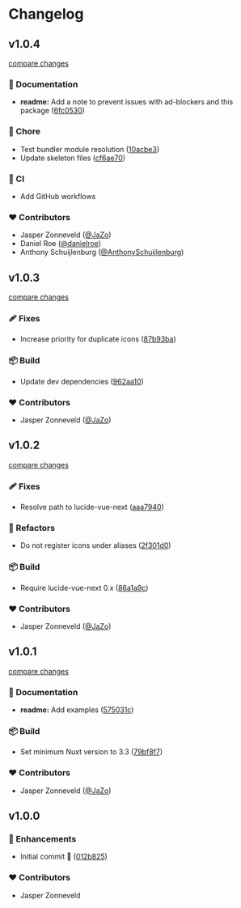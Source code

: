 # Changelog


## v1.0.4

[compare changes](https://github.com/swisnl/nuxt-lucide-icons/compare/v1.0.3...v1.0.4)

### 📖 Documentation

- **readme:** Add a note to prevent issues with ad-blockers and this package ([6fc0530](https://github.com/swisnl/nuxt-lucide-icons/commit/6fc0530))

### 🏡 Chore

- Test bundler module resolution ([10acbe3](https://github.com/swisnl/nuxt-lucide-icons/commit/10acbe3))
- Update skeleton files ([cf6ae70](https://github.com/swisnl/nuxt-lucide-icons/commit/cf6ae70))

### 🤖 CI

- Add GitHub workflows

### ❤️ Contributors

- Jasper Zonneveld ([@JaZo](http://github.com/JaZo))
- Daniel Roe ([@danielroe](http://github.com/danielroe))
- Anthony Schuijlenburg ([@AnthonySchuijlenburg](http://github.com/AnthonySchuijlenburg))

## v1.0.3

[compare changes](https://github.com/swisnl/nuxt-lucide-icons/compare/v1.0.2...v1.0.3)

### 🩹 Fixes

- Increase priority for duplicate icons ([87b93ba](https://github.com/swisnl/nuxt-lucide-icons/commit/87b93ba))

### 📦 Build

- Update dev dependencies ([962aa10](https://github.com/swisnl/nuxt-lucide-icons/commit/962aa10))

### ❤️ Contributors

- Jasper Zonneveld ([@JaZo](http://github.com/JaZo))

## v1.0.2

[compare changes](https://github.com/swisnl/nuxt-lucide-icons/compare/v1.0.1...v1.0.2)


### 🩹 Fixes

  - Resolve path to lucide-vue-next ([aaa7940](https://github.com/swisnl/nuxt-lucide-icons/commit/aaa7940))

### 💅 Refactors

  - Do not register icons under aliases ([2f301d0](https://github.com/swisnl/nuxt-lucide-icons/commit/2f301d0))

### 📦 Build

  - Require lucide-vue-next 0.x ([86a1a9c](https://github.com/swisnl/nuxt-lucide-icons/commit/86a1a9c))

### ❤️  Contributors

- Jasper Zonneveld ([@JaZo](http://github.com/JaZo))

## v1.0.1

[compare changes](https://github.com/swisnl/nuxt-lucide-icons/compare/v1.0.0...v1.0.1)


### 📖 Documentation

  - **readme:** Add examples ([575031c](https://github.com/swisnl/nuxt-lucide-icons/commit/575031c))

### 📦 Build

  - Set minimum Nuxt version to 3.3 ([79bf8f7](https://github.com/swisnl/nuxt-lucide-icons/commit/79bf8f7))

### ❤️  Contributors

- Jasper Zonneveld ([@JaZo](http://github.com/JaZo))

## v1.0.0


### 🚀 Enhancements

  - Initial commit 🎉 ([012b825](https://github.com/swisnl/nuxt-lucide-icons/commit/012b825))

### ❤️  Contributors

- Jasper Zonneveld

